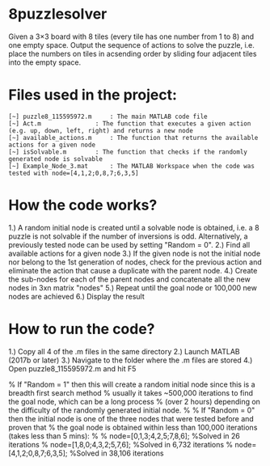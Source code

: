 # 8puzzlesolver
Given a 3×3 board with 8 tiles (every tile has one number from 1 to 8) and one empty space. Output the sequence of actions to solve the puzzle, i.e. place the numbers on tiles in acsending order by sliding four adjacent tiles into the empty space.

# Files used in the project:
```
[~] puzzle8_115595972.m 	: The main MATLAB code file
[~] Act.m        		: The function that executes a given action (e.g. up, down, left, right) and returns a new node
[~] available_actions.m		: The function that returns the available actions for a given node
[~] isSolvable.m		: The function that checks if the randomly generated node is solvable
[~] Example_Node_3.mat		: The MATLAB Workspace when the code was tested with node=[4,1,2;0,8,7;6,3,5]
```
# How the code works?

1.) A random initial node is created until a solvable node is obtained, i.e. a 8 puzzle is not solvable if the number of inversions is odd.
Alternatively, a previously tested node can be used by setting "Random = 0".
2.) Find all available actions for a given node
3.) If the given node is not the initial node nor belong to the 1st generation of nodes, check for the previous action and eliminate the action that cause a duplicate with the parent node.
4.) Create the sub-nodes for each of the parent nodes and concatenate all the new nodes in 3xn matrix "nodes"
5.) Repeat until the goal node or 100,000 new nodes are achieved
6.) Display the result

# How to run the code?

1.) Copy all 4 of the .m files in the same directory
2.) Launch MATLAB (2017b or later)
3.) Navigate to the folder where the .m files are stored
4.) Open puzzle8_115595972.m and hit F5 

% If "Random = 1" then this will create a random initial node since this is a breadth first search method
% usually it takes ~500,000 iterations to find the goal node, which can be a long process 
% (over 2 hours) depending on the difficulty of the randomly generated initial node.
% 
% If "Random = 0" then the initial node is one of the three nodes that were tested before and proven that
% the goal node is obtained within less than 100,000 iterations (takes less than 5 mins):
%
% node=[0,1,3;4,2,5;7,8,6];     %Solved in 26 iterations
% node=[1,8,0;4,3,2;5,7,6];     %Solved in 6,732 iterations
% node=[4,1,2;0,8,7;6,3,5];     %Solved in 38,106 iterations
